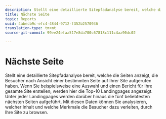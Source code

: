 ```yaml
---
description: Stellt eine detaillierte Sitepfadanalyse bereit, welche die Seiten anzeigt, die Besucher nach Ansicht einer bestimmten Seite auf Ihrer Site aufgerufen haben. Wenn Sie beispielsweise eine Auswahl und einen Bericht für Ihre gesamte Site erstellen, werden hier die Top-10 Landingpages angezeigt. Unter jeder Landingpages werden darüber hinaus die fünf beliebtesten nächsten Seiten aufgeführt. Mit diesen Daten können Sie analysieren, welcher Inhalt und welche Merkmale die Besucher dazu verleiten, durch Ihre Site zu browsen.
title: Nächste Seite
topic: Reports
uuid: 4abecb9c-efc4-4844-9712-f352b2570936
translation-type: tm+mt
source-git-commit: 99ee24efaa517e8da700c67818c111c4aa90dc02

---
```



# Nächste Seite

Stellt eine detaillierte Sitepfadanalyse bereit, welche die Seiten anzeigt, die Besucher nach Ansicht einer bestimmten Seite auf Ihrer Site aufgerufen haben. Wenn Sie beispielsweise eine Auswahl und einen Bericht für Ihre gesamte Site erstellen, werden hier die Top-10 Landingpages angezeigt. Unter jeder Landingpages werden darüber hinaus die fünf beliebtesten nächsten Seiten aufgeführt. Mit diesen Daten können Sie analysieren, welcher Inhalt und welche Merkmale die Besucher dazu verleiten, durch Ihre Site zu browsen.


